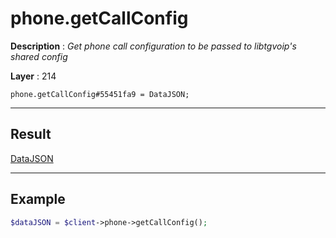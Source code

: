 # phone.getCallConfig

**Description** : *Get phone call configuration to be passed to libtgvoip&#039;s shared config*

**Layer** : 214

```tl
phone.getCallConfig#55451fa9 = DataJSON;
```

---

## Result

[DataJSON](type/DataJSON)

---

## Example

```php
$dataJSON = $client->phone->getCallConfig();
```